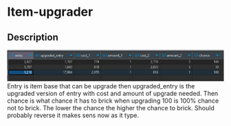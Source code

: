 # Item-upgrader

## Description
![Sql img](image.png)
Entry is item base that can be upgrade then upgraded_entry is the upgraded version of entry with cost and amount of upgrade needed. Then chance is what chance it has to brick when upgrading 100 is 100% chance not to brick. The lower the chance the higher the chance to brick. Should probably reverse it makes sens now as it type. 